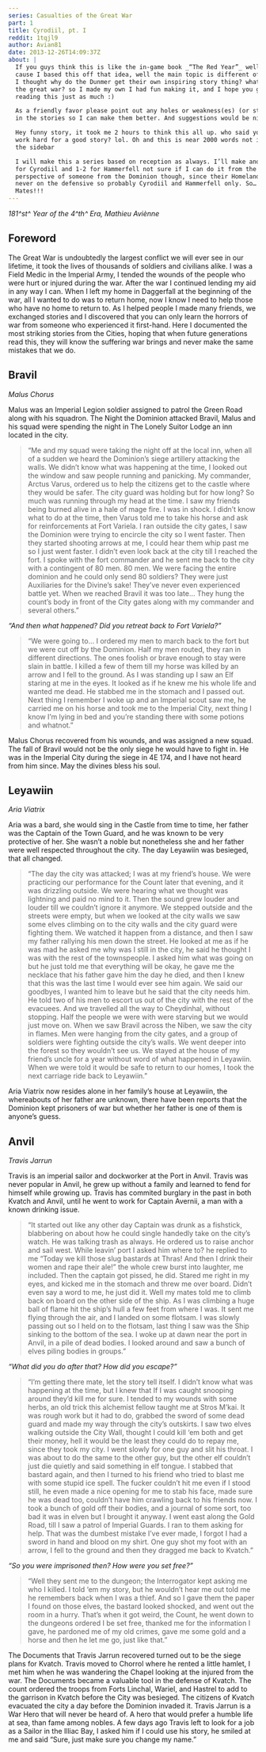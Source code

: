 ```yaml
---
series: Casualties of the Great War
part: 1
title: Cyrodiil, pt. I
reddit: 1tqjl9
author: Avian81
date: 2013-12-26T14:09:37Z
about: |
  If you guys think this is like the in-game book _“The Red Year”_ well that’s
  cause I based this off that idea, well the main topic is different of course.
  I thought why do the Dunmer get their own inspiring story thing? what about
  the great war? so I made my own I had fun making it, and I hope you guys enjoy
  reading this just as much :)

  As a friendly favor please point out any holes or weakness(es) (or strengths)
  in the stories so I can make them better. And suggestions would be nice.

  Hey funny story, it took me 2 hours to think this all up. who said you need to
  work hard for a good story? lol. Oh and this is near 2000 words not including
  the sidebar

  I will make this a series based on reception as always. I’ll make another one
  for Cyrodiil and 1-2 for Hammerfell not sure if I can do it from the
  perspective of someone from the Dominion though, since their Homeland was
  never on the defensive so probably Cyrodiil and Hammerfell only. So… Cheers
  Mates!!!
---
```


_181^st^ Year of the 4^th^ Era, Mathieu Aviènne_

## Foreword

The Great War is undoubtedly the largest conflict we will ever see in our
lifetime, it took the lives of thousands of soldiers and civilians alike. I was
a Field Medic in the Imperial Army, I tended the wounds of the people who were
hurt or injured during the war. After the war I continued lending my aid in any
way I can. When I left my home in Daggerfall at the beginning of the war, all I
wanted to do was to return home, now I know I need to help those who have no
home to return to. As I helped people I made many friends, we exchanged stories
and I discovered that you can only learn the horrors of war from someone who
experienced it first-hand. Here I documented the most striking stories from the
Cities, hoping that when future generations read this, they will know the
suffering war brings and never make the same mistakes that we do.

## Bravil

_Malus Chorus_

Malus was an Imperial Legion soldier assigned to patrol the Green Road along
with his squadron. The Night the Dominion attacked Bravil, Malus and his squad
were spending the night in The Lonely Suitor Lodge an inn located in the city.

> “Me and my squad were taking the night off at the local inn, when all of a
> sudden we heard the Dominion’s siege artillery attacking the walls. We didn’t
> know what was happening at the time, I looked out the window and saw people
> running and panicking. My commander, Arctus Varus, ordered us to help the
> citizens get to the castle where they would be safer. The city guard was
> holding but for how long? So much was running through my head at the time. I
> saw my friends being burned alive in a hale of mage fire. I was in shock. I
> didn’t know what to do at the time, then Varus told me to take his horse and
> ask for reinforcements at Fort Variela. I ran outside the city gates, I saw
> the Dominion were trying to encircle the city so I went faster. Then they
> started shooting arrows at me, I could hear them whip past me so I just went
> faster. I didn’t even look back at the city till I reached the fort. I spoke
> with the fort commander and he sent me back to the city with a contingent of
> 80 men. 80 men. We were facing the entire dominion and he could only send 80
> soldiers? They were just Auxiliaries for the Divine’s sake! They’ve never even
> experienced battle yet. When we reached Bravil it was too late… They hung the
> count’s body in front of the City gates along with my commander and several
> others.”

_“And then what happened? Did you retreat back to Fort Variela?”_

> “We were going to… I ordered my men to march back to the fort but we were cut
> off by the Dominion. Half my men routed, they ran in different directions. The
> ones foolish or brave enough to stay were slain in battle. I killed a few of
> them till my horse was killed by an arrow and I fell to the ground. As I was
> standing up I saw an Elf staring at me in the eyes. It looked as if he knew me
> his whole life and wanted me dead. He stabbed me in the stomach and I passed
> out. Next thing I remember I woke up and an Imperial scout saw me, he carried
> me on his horse and took me to the Imperial City, next thing I know I’m lying
> in bed and you’re standing there with some potions and whatnot.”

Malus Chorus recovered from his wounds, and was assigned a new squad. The fall
of Bravil would not be the only siege he would have to fight in. He was in the
Imperial City during the siege in 4E 174, and I have not heard from him since.
May the divines bless his soul.

## Leyawiin

_Aria Viatrix_

Aria was a bard, she would sing in the Castle from time to time, her father was
the Captain of the Town Guard, and he was known to be very protective of her.
She wasn’t a noble but nonetheless she and her father were well respected
throughout the city. The day Leyawiin was besieged, that all changed.

> “The day the city was attacked; I was at my friend’s house. We were practicing
> our performance for the Count later that evening, and it was drizzling
> outside. We were hearing what we thought was lightning and paid no mind to it.
> Then the sound grew louder and louder till we couldn’t ignore it anymore. We
> stepped outside and the streets were empty, but when we looked at the city
> walls we saw some elves climbing on to the city walls and the city guard were
> fighting them. We watched it happen from a distance, and then I saw my father
> rallying his men down the street. He looked at me as if he was mad he asked me
> why was I still in the city, he said he thought I was with the rest of the
> townspeople. I asked him what was going on but he just told me that everything
> will be okay, he gave me the necklace that his father gave him the day he
> died, and then I knew that this was the last time I would ever see him again.
> We said our goodbyes, I wanted him to leave but he said that the city needs
> him. He told two of his men to escort us out of the city with the rest of the
> evacuees. And we travelled all the way to Cheydinhal, without stopping. Half
> the people we were with were starving but we would just move on. When we saw
> Bravil across the Niben, we saw the city in flames. Men were hanging from the
> city gates, and a group of soldiers were fighting outside the city’s walls. We
> went deeper into the forest so they wouldn’t see us. We stayed at the house of
> my friend’s uncle for a year without word of what happened in Leyawiin. When
> we were told it would be safe to return to our homes, I took the next carriage
> ride back to Leyawiin.”

Aria Viatrix now resides alone in her family’s house at Leyawiin, the
whereabouts of her father are unknown, there have been reports that the Dominion
kept prisoners of war but whether her father is one of them is anyone’s guess.

## Anvil

_Travis Jarrun_

Travis is an imperial sailor and dockworker at the Port in Anvil. Travis was
never popular in Anvil, he grew up without a family and learned to fend for
himself while growing up. Travis has commited burglary in the past in both
Kvatch and Anvil, until he went to work for Captain Avernii, a man with a known
drinking issue.

> “It started out like any other day Captain was drunk as a fishstick,
> blabbering on about how he could single handedly take on the city’s watch. He
> was talking trash as always. He ordered us to raise anchor and sail west.
> While leavin’ port I asked him where to? he replied to me “Today we kill those
> slug bastards at Thras! And then I drink their women and rape their ale!” the
> whole crew burst into laughter, me included. Then the captain got pissed, he
> did. Stared me right in my eyes, and kicked me in the stomach and threw me
> over board. Didn’t even say a word to me, he just did it. Well my mates told
> me to climb back on board on the other side of the ship. As I was climbing a
> huge ball of flame hit the ship’s hull a few feet from where I was. It sent me
> flying through the air, and I landed on some flotsam. I was slowly passing out
> so I held on to the flotsam, last thing I saw was the Ship sinking to the
> bottom of the sea. I woke up at dawn near the port in Anvil, in a pile of dead
> bodies. I looked around and saw a bunch of elves piling bodies in groups.”

_“What did you do after that? How did you escape?”_

> “I’m getting there mate, let the story tell itself. I didn’t know what was
> happening at the time, but I knew that If I was caught snooping around they’d
> kill me for sure. I tended to my wounds with some herbs, an old trick this
> alchemist fellow taught me at Stros M’kai. It was rough work but it had to do,
> grabbed the sword of some dead guard and made my way through the city’s
> outskirts. I saw two elves walking outside the City Wall, thought I could kill
> ‘em both and get their money, hell it would be the least they could do to
> repay me, since they took my city. I went slowly for one guy and slit his
> throat. I was about to do the same to the other guy, but the other elf
> couldn’t just die quietly and said something in elf tongue. I stabbed that
> bastard again, and then I turned to his friend who tried to blast me with some
> stupid ice spell. The fucker couldn’t hit me even if I stood still, he even
> made a nice opening for me to stab his face, made sure he was dead too,
> couldn’t have him crawling back to his friends now. I took a bunch of gold off
> their bodies, and a journal of some sort, too bad it was in elven but I
> brought it anyway. I went east along the Gold Road, till I saw a patrol of
> Imperial Guards. I ran to them asking for help. That was the dumbest mistake
> I’ve ever made, I forgot I had a sword in hand and blood on my shirt. One guy
> shot my foot with an arrow, I fell to the ground and then they dragged me back
> to Kvatch.”

_“So you were imprisoned then? How were you set free?”_

> “Well they sent me to the dungeon; the Interrogator kept asking me who I
> killed. I told ‘em my story, but he wouldn’t hear me out told me he remembers
> back when I was a thief. And so I gave them the paper I found on those elves,
> the bastard looked shocked, and went out the room in a hurry. That’s when it
> got weird, the Count, he went down to the dungeons ordered I be set free,
> thanked me for the information I gave, he pardoned me of my old crimes, gave
> me some gold and a horse and then he let me go, just like that.”

The Documents that Travis Jarrun recovered turned out to be the siege plans for
Kvatch. Travis moved to Chorrol where he rented a little hamlet, I met him when
he was wandering the Chapel looking at the injured from the war. The Documents
became a valuable tool in the defense of Kvatch. The count ordered the troops
from Forts Linchal, Wariel, and Hastrel to add to the garrison in Kvatch before
the City was besieged. The citizens of Kvatch evacuated the city a day before
the Dominion invaded it. Travis Jarrun is a War Hero that will never be heard
of. A hero that would prefer a humble life at sea, than fame among nobles. A few
days ago Travis left to look for a job as a Sailor in the Illiac Bay, I asked
him if I could use his story, he smiled at me and said “Sure, just make sure you
change my name.”
